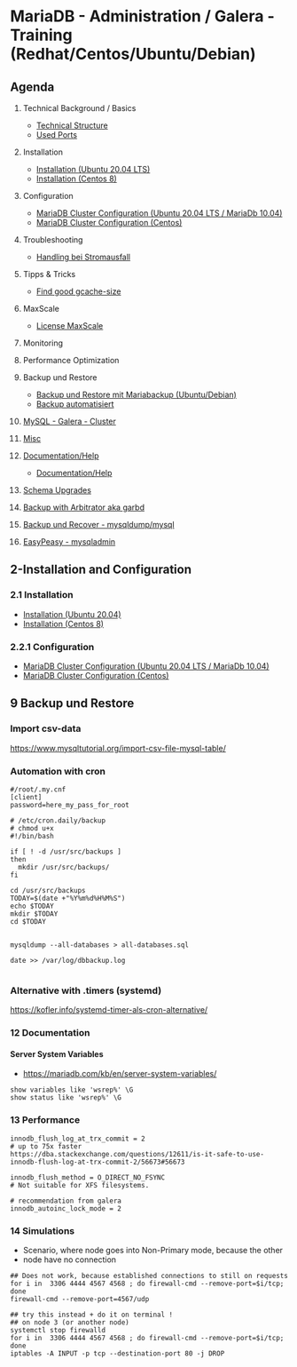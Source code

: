 # MariaDB - Administration / Galera - Training (Redhat/Centos/Ubuntu/Debian)

## Agenda 

  1. Technical Background / Basics  

     * [Technical Structure](technical-structure.md)
     * [Used Ports](arch.md)
 
  1. Installation
     * [Installation (Ubuntu 20.04 LTS)](installation-ubuntu-20-04.md)
     * [Installation (Centos 8)](installation-centos-8.md)
  
  1. Configuration
     * [MariaDB Cluster Configuration (Ubuntu 20.04 LTS / MariaDb 10.04)](cluster-configuration-ubuntu-20-04.md)
     * [MariaDB Cluster Configuration (Centos)](cluster-configuration-centos.md) 
  
  1. Troubleshooting  
     * [Handling bei Stromausfall](galera-stromausfall.md) 
  
  1. Tipps & Tricks 
     * [Find good gcache-size](determine-gcache.md) 
  
  1. MaxScale 
     * [License MaxScale](#License-Maxscale)
  
  1. Monitoring 

  1. Performance Optimization 

  1. Backup und Restore
     * [Backup und Restore mit Mariabackup (Ubuntu/Debian)](backup-mariabackup-ubuntu-debian.md)
     * [Backup automatisiert](backup-automatisiert.md) 

  1. [MySQL - Galera - Cluster](Galera.md#10-mysql-galera-cluster)
  
  1. [Misc](#11-misc) 
  
  1. [Documentation/Help](#12-Documentation) 
   
     * [Documentation/Help](documentation-help.md)
  
  1. [Schema Upgrades](schema-upgrades.md)
  
  1. [Backup with Arbitrator aka garbd](garbd-backup.md)
  
  1. [Backup und Recover - mysqldump/mysql ](mysqldump-mysql.md) 
  
  
  1. [EasyPeasy - mysqladmin](mysqladmin.md) 

## 2-Installation and Configuration 

### 2.1 Installation

  * [Installation (Ubuntu 20.04)](installation-ubuntu-20-04.md)
  * [Installation (Centos 8)](installation-centos-8.md)

### 2.2.1 Configuration

  * [MariaDB Cluster Configuration (Ubuntu 20.04 LTS / MariaDb 10.04)](cluster-configuration-ubuntu-20-04.md)
  * [MariaDB Cluster Configuration (Centos)](cluster-configuration-centos.md) 
 

## 9 Backup und Restore

### Import csv-data 

https://www.mysqltutorial.org/import-csv-file-mysql-table/




### Automation with cron 

```
#/root/.my.cnf
[client]
password=here_my_pass_for_root
```

```
# /etc/cron.daily/backup
# chmod u+x 
#!/bin/bash

if [ ! -d /usr/src/backups ]
then
  mkdir /usr/src/backups/
fi

cd /usr/src/backups
TODAY=$(date +"%Y%m%d%H%M%S")
echo $TODAY
mkdir $TODAY
cd $TODAY


mysqldump --all-databases > all-databases.sql

date >> /var/log/dbbackup.log


```

### Alternative with .timers (systemd)

https://kofler.info/systemd-timer-als-cron-alternative/





### 12 Documentation 

#### Server System Variables 

 * https://mariadb.com/kb/en/server-system-variables/

```
show variables like 'wsrep%' \G
show status like 'wsrep%' \G
```

### 13 Performance 

```
innodb_flush_log_at_trx_commit = 2
# up to 75x faster 
https://dba.stackexchange.com/questions/12611/is-it-safe-to-use-innodb-flush-log-at-trx-commit-2/56673#56673

innodb_flush_method = O_DIRECT_NO_FSYNC
# Not suitable for XFS filesystems.

# recommendation from galera 
innodb_autoinc_lock_mode = 2 

```

### 14 Simulations 

  * Scenario, where node goes into Non-Primary mode, because the other
  * node have no connection 
  
```
## Does not work, because established connections to still on requests
for i in  3306 4444 4567 4568 ; do firewall-cmd --remove-port=$i/tcp; done
firewall-cmd --remove-port=4567/udp 

## try this instead + do it on terminal !
## on node 3 (or another node) 
systemctl stop firewalld 
for i in  3306 4444 4567 4568 ; do firewall-cmd --remove-port=$i/tcp; done
iptables -A INPUT -p tcp --destination-port 80 -j DROP
```





